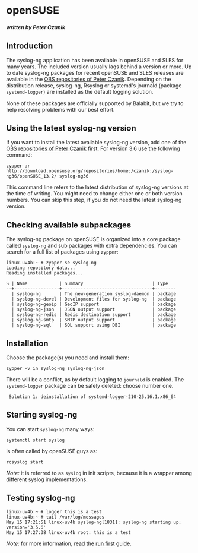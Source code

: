 # openSUSE
##### written by Peter Czanik

[ref:compile]: chapters/chapter_2/README.md
[ref:run]: chapters/chapter_2/README.md
[ref:docs]: http://www.balabit.com/sites/default/files/documents/syslog-ng-ose-latest-guides/en/syslog-ng-ose-guide-admin/html-single/index.html
[gh:ose-official]: http://www.github.com/balabit/syslog-ng
[ref:obs-czp-sub]: https://build.opensuse.org/project/subprojects/home:czanik

## Introduction

The syslog-ng application has been available in openSUSE and SLES for many years. The included
version usually lags behind a version or more. Up to date syslog-ng packages for
recent openSUSE and SLES releases are available in the [OBS repositories of Peter Czanik][ref:obs-czp-sub]. Depending on the distribution release, syslog-ng, Rsyslog or
systemd's journald (package `systemd-logger`) are installed as the default logging
solution.

None of these packages are officially supported by Balabit, but we try to help resolving
problems with our best effort.

## Using the latest syslog-ng version

If you want to install the latest available syslog-ng version, add one of the [OBS repositories of Peter Czanik][ref:obs-czp-sub] first. For version 3.6 use the following command:
```shell
zypper ar http://download.opensuse.org/repositories/home:/czanik:/syslog-ng36/openSUSE_13.2/ syslog-ng36
```
This command line refers to the latest distribution of syslog-ng versions at the
time of writing. You might need to change either one or both version numbers.
You can skip this step, if you do not need the latest syslog-ng version.

## Checking available subpackages

The syslog-ng package on openSUSE is organized into a core package called `syslog-ng`
and sub packages with extra dependencies. You can search for a full list
of packages using `zypper`:

```shell
linux-uv4b:~ # zypper se syslog-ng
Loading repository data...
Reading installed packages...

S | Name            | Summary                          | Type   
--+-----------------+----------------------------------+--------
  | syslog-ng       | The new-generation syslog-daemon | package
  | syslog-ng-devel | Development files for syslog-ng  | package
  | syslog-ng-geoip | GeoIP support                    | package
  | syslog-ng-json  | JSON output support              | package
  | syslog-ng-redis | Redis destination support        | package
  | syslog-ng-smtp  | SMTP output support              | package
  | syslog-ng-sql   | SQL support using DBI            | package
```

## Installation

Choose the package(s) you need and install them:

```shell
zypper -v in syslog-ng syslog-ng-json
```

There will be a conflict, as by default logging to `journald` is enabled. The
`systemd-logger` package can be safely deleted: choose number one.

```shell
 Solution 1: deinstallation of systemd-logger-210-25.16.1.x86_64
```

## Starting syslog-ng

You can start `syslog-ng` many ways:

```shell
systemctl start syslog
```

is often called by openSUSE guys as:

```shell
rcsyslog start
```

*Note:* it is referred to as `syslog` in init scripts, because it is a wrapper among
different syslog implementations.

## Testing syslog-ng

```shell
linux-uv4b:~ # logger this is a test
linux-uv4b:~ # tail /var/log/messages 
May 15 17:21:51 linux-uv4b syslog-ng[1831]: syslog-ng starting up; version='3.5.6'
May 15 17:27:38 linux-uv4b root: this is a test
```

*Note:* for more information, read the [run first][ref:run] guide.



